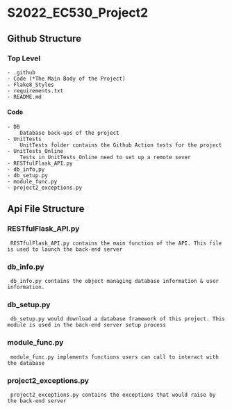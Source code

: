 # S2022_EC530_Project2

## Github Structure
### Top Level
    - .github
    - Code (*The Main Body of the Project)
    - Flake8_Styles
    - requirements.txt
    - README.md
#### Code 
    - DB
        Database back-ups of the project
    - UnitTests
        UnitTests folder contains the Github Action tests for the project
    - UnitTests_Online
        Tests in UnitTests_Online need to set up a remote sever
    - RESTfulFlask_API.py
    - db_info,py
    - db_setup.py
    - module_func.py
    - project2_exceptions.py

## Api File Structure
  ### RESTfulFlask_API.py
     RESTfulFlask_API.py contains the main function of the API. This file is used to launch the back-end server
     
  ### db_info.py
     db_info.py contains the object managing database information & user information. 
  
  ### db_setup.py
     db_setup.py would download a database framework of this project. This module is used in the back-end server setup process
  
  ### module_func.py
     module_func.py implements functions users can call to interact with the database
     
  ### project2_exceptions.py
     project2_exceptions.py contains the exceptions that would raise by the back-end server
     
